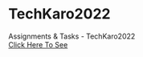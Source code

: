 # TechKaro2022
Assignments &amp; Tasks - TechKaro2022
<br>
[Click Here To See](https://maliakbar22.github.io/TechKaro2022/)
